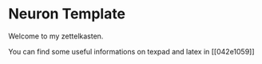 # Neuron Template

Welcome to my zettelkasten.

You can find some useful informations on texpad and latex in [[042e1059]]

